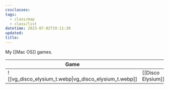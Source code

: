 ```yaml
---
cssclasses:
tags:
  - class/map
  - class/list
datetime: 2023-07-02T19:11:30
updated: 
title:
---
```

My [[Mac OS]] games.

<!-- QueryToSerialize: table without id embed(link(thumbnail)) as "Game", file.link as "", rating as Rating, link(split( filter(file.tags, (t) => startswith(t, "#status") )[0], "/" )[1]) as Status from #class/video-game where contains(platform, [[Mac OS]]) sort file.name -->
<!-- SerializedQuery: table without id embed(link(thumbnail)) as "Game", file.link as "", rating as Rating, link(split( filter(file.tags, (t) => startswith(t, "#status") )[0], "/" )[1]) as Status from #class/video-game where contains(platform, [[Mac OS]]) sort file.name -->

| Game                                                                       |                                                  | Rating                             | Status                             |
| -------------------------------------------------------------------------- | ------------------------------------------------ | ---------------------------------- | ---------------------------------- |
| ![[vg_disco_elysium_t.webp\|vg_disco_elysium_t.webp]] | [[Disco Elysium]] | [[3-star]] | [[active]] |
<!-- SerializedQuery END -->

